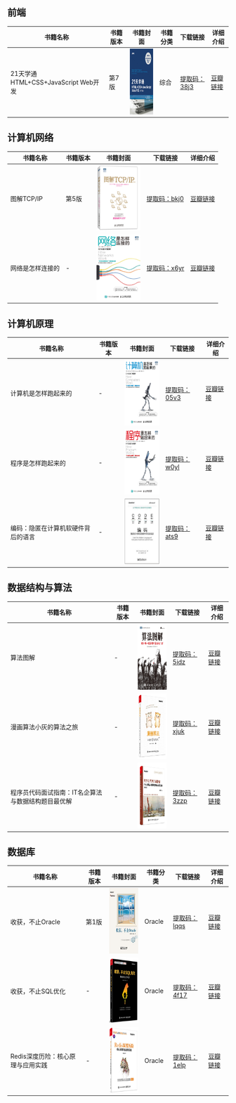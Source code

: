 

## 前端

|书籍名称|书籍版本|书籍封面|书籍分类|下载链接|详细介绍|
|-|-|-|-|-|-|
|21天学通HTML+CSS+JavaScript Web开发|第7版|<img src="picture/202102241347.jpg" width = "100" height = "150" alt="21天学通HTML+CSS+JavaScript Web开发" align=center/>|综合|[提取码：38j3](https://pan.baidu.com/s/19Ys6k-GnrSRl6a8_BmvoVA)|[豆瓣链接](https://book.douban.com/subject/26960376/)|

## 计算机网络
|书籍名称|书籍版本|书籍封面|下载链接|详细介绍|
|-|-|-|-|-|
|图解TCP/IP|第5版|<img src="picture/202102241402.png" width = "100" height = "150" alt="图解TCP/IP" align=center/>|[提取码：bkj0](https://pan.baidu.com/s/18rbbXVvWJ0mNbmdVCbc85A)|[豆瓣链接](https://book.douban.com/subject/24737674/)|
|网络是怎样连接的|-|<img src="picture/202102241406.jpg" width = "100" height = "150" alt="网络是怎样连接的" align=center/>|[提取码：x6yr](https://pan.baidu.com/s/1ig9GRi9s2kTCL7udgXzOpw)|[豆瓣链接](https://book.douban.com/subject/26941639/)|

## 计算机原理
|书籍名称|书籍版本|书籍封面|下载链接|详细介绍|
|-|-|-|-|-|
|计算机是怎样跑起来的|-|<img src="picture/202102241410.jpg" width = "100" height = "150" alt="计算机是怎样跑起来的" align=center/>|[提取码：05v3](https://pan.baidu.com/s/1e_nUiEwtziWlRrIm4U0JhA)|[豆瓣链接](https://book.douban.com/subject/26397183/)|
|程序是怎样跑起来的|-|<img src="picture/202102241411.jpg" width = "100" height = "150" alt="程序是怎样跑起来的" align=center/>|[提取码：w0yl](https://pan.baidu.com/s/10DG3WLrzYsvLW1e3dZU46A)|[豆瓣链接](https://book.douban.com/subject/26365491/)|
|编码：隐匿在计算机软硬件背后的语言|-|<img src="picture/202102250850.jpg" width = "100" height = "150" alt="编码：隐匿在计算机软硬件背后的语言" align=center/>|[提取码：ats9](https://pan.baidu.com/s/1pXPHtmJU-2LlpaaSeMvNVQ)|[豆瓣链接](https://book.douban.com/subject/4822685/)|


## 数据结构与算法
|书籍名称|书籍版本|书籍封面|下载链接|详细介绍|
|-|-|-|-|-|
|算法图解|-|<img src="picture/202102241420.jpg" width = "100" height = "150" alt="算法图解" align=center/>|[提取码：5idz](https://pan.baidu.com/s/1hgWgore3nCJfo9na8ee-UA)|[豆瓣链接](https://book.douban.com/subject/26979890/)|
|漫画算法小灰的算法之旅|-|<img src="picture/202102241450.jpg" width = "100" height = "150" alt="漫画算法小灰的算法之旅" align=center/>|[提取码：xjuk](https://pan.baidu.com/s/1rtKiGKZsQG_TvX3sg2PJsg)|[豆瓣链接](https://book.douban.com/subject/33420587/)|
|程序员代码面试指南：IT名企算法与数据结构题目最优解|-|<img src="picture/202102250914.jpg" width = "100" height = "150" alt="程序员代码面试指南：IT名企算法与数据结构题目最优解" align=center/>|[提取码：3zzp](https://pan.baidu.com/s/1Pr7luCTgHPSr7sMksBLstA)|[豆瓣链接](https://book.douban.com/subject/30422021/)|



## 数据库
|书籍名称|书籍版本|书籍封面|书籍分类|下载链接|详细介绍|
|-|-|-|-|-|-|
|收获，不止Oracle|第1版|<img src="picture/202102241436.jpg" width = "100" height = "150" alt="收获，不止Oracle" align=center/>|Oracle|[提取码：lqqs](https://pan.baidu.com/s/1jWRAqpzW_4mRyWtMipO_wg)|[豆瓣链接](https://book.douban.com/subject/23857303/)|
|收获，不止SQL优化|-|<img src="picture/202102241447.jpg" width = "100" height = "150" alt="收获，不止SQL优化" align=center/>|Oracle|[提取码：4f17](https://pan.baidu.com/s/1YfqlETjtMJNMu6hTbX8ZUg)|[豆瓣链接](https://book.douban.com/subject/27049048/)|
|Redis深度历险：核心原理与应用实践|-|<img src="picture/202102260924.jpg" width = "100" height = "150" alt="Redis深度历险：核心原理与应用实践" align=center/>|Oracle|[提取码：1elp](https://pan.baidu.com/s/1RtiJeLaK9cVQe2gZGWyz6A)|[豆瓣链接](https://book.douban.com/subject/30386804/)|